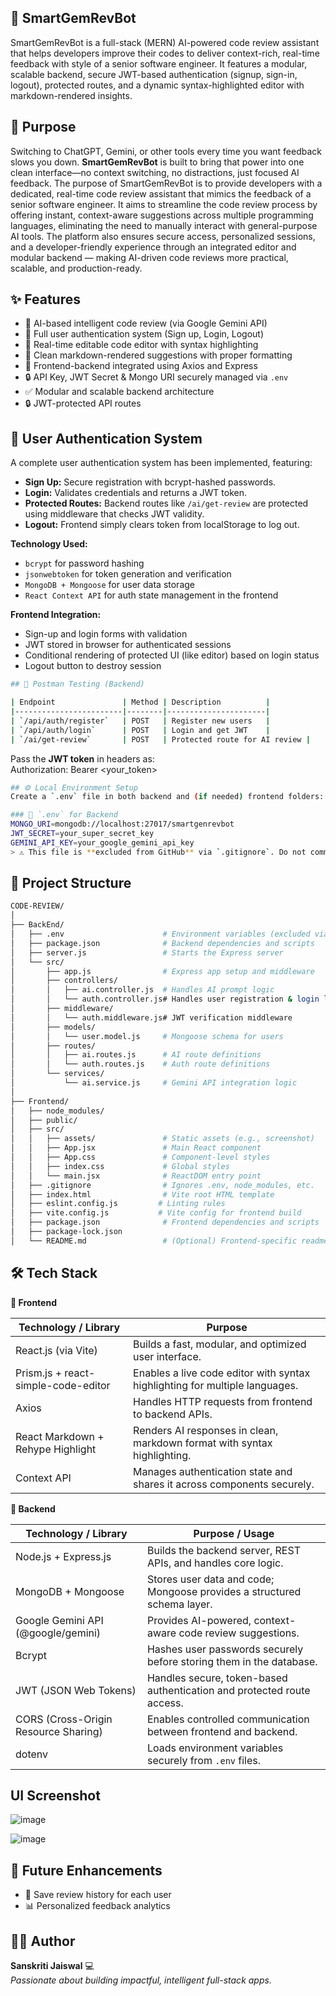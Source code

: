 ## 💎 SmartGemRevBot 

SmartGemRevBot is a full-stack (MERN) AI-powered code review assistant that helps developers improve their codes to deliver context-rich, real-time feedback with style of a senior software engineer. It features a modular, scalable backend, secure JWT-based authentication (signup, sign-in, logout), protected routes, and a dynamic syntax-highlighted editor with markdown-rendered insights.


## 🎯 Purpose

Switching to ChatGPT, Gemini, or other tools every time you want feedback slows you down. **SmartGemRevBot** is built to bring that power into one clean interface—no context switching, no distractions, just focused AI feedback.
The purpose of SmartGemRevBot is to provide developers with a dedicated, real-time code review assistant that mimics the feedback of a senior software engineer. It aims to streamline the code review process by offering instant, context-aware suggestions across multiple programming languages, eliminating the need to manually interact with general-purpose AI tools. The platform also ensures secure access, personalized sessions, and a developer-friendly experience through an integrated editor and modular backend — making AI-driven code reviews more practical, scalable, and production-ready.


## ✨ Features

- 🧠 AI-based intelligent code review (via Google Gemini API)
- 🔐 Full user authentication system (Sign up, Login, Logout)
- 🎨 Real-time editable code editor with syntax highlighting
- 📄 Clean markdown-rendered suggestions with proper formatting
- 🔗 Frontend-backend integrated using Axios and Express
- 🔒 API Key, JWT Secret & Mongo URI securely managed via `.env`
- ✅ Modular and scalable backend architecture
- 🔒 JWT-protected API routes


## 👤 User Authentication System

A complete user authentication system has been implemented, featuring:

- **Sign Up:** Secure registration with bcrypt-hashed passwords.
- **Login:** Validates credentials and returns a JWT token.
- **Protected Routes:** Backend routes like `/ai/get-review` are protected using middleware that checks JWT validity.
- **Logout:** Frontend simply clears token from localStorage to log out.

**Technology Used:**
- `bcrypt` for password hashing
- `jsonwebtoken` for token generation and verification
- `MongoDB + Mongoose` for user data storage
- `React Context API` for auth state management in the frontend

**Frontend Integration:**
- Sign-up and login forms with validation
- JWT stored in browser for authenticated sessions
- Conditional rendering of protected UI (like editor) based on login status
- Logout button to destroy session

```bash
## 🧪 Postman Testing (Backend)

| Endpoint               | Method | Description          |
|------------------------|--------|----------------------|
| `/api/auth/register`   | POST   | Register new users   |
| `/api/auth/login`      | POST   | Login and get JWT    |
| `/ai/get-review`       | POST   | Protected route for AI review |
```
Pass the **JWT token** in headers as:  
Authorization: Bearer <your_token>

```bash
## ⚙️ Local Environment Setup
Create a `.env` file in both backend and (if needed) frontend folders:

### 📁 `.env` for Backend
MONGO_URI=mongodb://localhost:27017/smartgenrevbot
JWT_SECRET=your_super_secret_key
GEMINI_API_KEY=your_google_gemini_api_key
> ⚠️ This file is **excluded from GitHub** via `.gitignore`. Do not commit secrets.
```
  
## 📁 Project Structure

```bash
CODE-REVIEW/
│
├── BackEnd/
│   ├── .env                      # Environment variables (excluded via .gitignore)
│   ├── package.json              # Backend dependencies and scripts
│   ├── server.js                 # Starts the Express server
│   └── src/
│       ├── app.js                # Express app setup and middleware
│       ├── controllers/
│       │   ├── ai.controller.js  # Handles AI prompt logic
│       │   └── auth.controller.js# Handles user registration & login logic
│       ├── middleware/
│       │   └── auth.middleware.js# JWT verification middleware
│       ├── models/
│       │   └── user.model.js     # Mongoose schema for users
│       ├── routes/
│       │   ├── ai.routes.js      # AI route definitions
│       │   └── auth.routes.js    # Auth route definitions
│       └── services/
│           └── ai.service.js     # Gemini API integration logic
│
├── Frontend/
│   ├── node_modules/
│   ├── public/
│   ├── src/
│   │   ├── assets/               # Static assets (e.g., screenshot)
│   │   ├── App.jsx               # Main React component
│   │   ├── App.css               # Component-level styles
│   │   ├── index.css             # Global styles
│   │   └── main.jsx              # ReactDOM entry point
│   ├── .gitignore                # Ignores .env, node_modules, etc.
│   ├── index.html                # Vite root HTML template
│   ├── eslint.config.js         # Linting rules
│   ├── vite.config.js           # Vite config for frontend build
│   ├── package.json              # Frontend dependencies and scripts
│   ├── package-lock.json
│   └── README.md                 # (Optional) Frontend-specific readme

```



## 🛠️ Tech Stack

**🔹 Frontend**

| Technology / Library                      | Purpose                                                               |
|-------------------------------------------|----------------------------------------------------------------------------------|
| React.js (via Vite)                       | Builds a fast, modular, and optimized user interface.                           |
| Prism.js + react-simple-code-editor       | Enables a live code editor with syntax highlighting for multiple languages.     |
| Axios                                     | Handles HTTP requests from frontend to backend APIs.                            |
| React Markdown + Rehype Highlight         | Renders AI responses in clean, markdown format with syntax highlighting.        |
| Context API                               | Manages authentication state and shares it across components securely.          |



**🔸 Backend**

| Technology / Library                      | Purpose / Usage                                                                 |
|-------------------------------------------|----------------------------------------------------------------------------------|
| Node.js + Express.js                      | Builds the backend server, REST APIs, and handles core logic.                   |
| MongoDB + Mongoose                        | Stores user data and code; Mongoose provides a structured schema layer.         |
| Google Gemini API (@google/gemini)        | Provides AI-powered, context-aware code review suggestions.                     |
| Bcrypt                                    | Hashes user passwords securely before storing them in the database.             |
| JWT (JSON Web Tokens)                     | Handles secure, token-based authentication and protected route access.          |
| CORS (Cross-Origin Resource Sharing)      | Enables controlled communication between frontend and backend.                  |
| dotenv                                    | Loads environment variables securely from `.env` files.                         |



## UI Screenshot
![image](https://github.com/user-attachments/assets/72594424-9be7-41fa-b45a-7df88acbf291)

![image](https://github.com/user-attachments/assets/4b694976-b604-4783-99d4-8b5d39ad36fd)


## 🧠 Future Enhancements

- 💾 Save review history for each user
- 📊 Personalized feedback analytics


## 🙋‍♀️ Author

**Sanskriti Jaiswal** 💻  
*Passionate about building impactful, intelligent full-stack apps.*


